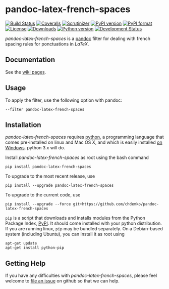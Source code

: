 # pandoc-latex-french-spaces

[![Build Status](https://img.shields.io/travis/chdemko/pandoc-latex-french-spaces/0.1.1.svg)](https://travis-ci.org/chdemko/pandoc-latex-french-spaces/branches)
[![Coveralls](https://img.shields.io/coveralls/github/chdemko/pandoc-latex-french-spaces/0.1.1.svg)](https://coveralls.io/github/chdemko/pandoc-latex-french-spaces?branch=0.1.1)
[![Scrutinizer](https://img.shields.io/scrutinizer/g/chdemko/pandoc-latex-french-spaces.svg)](https://scrutinizer-ci.com/g/chdemko/pandoc-latex-french-spaces/)
[![PyPI version](https://img.shields.io/pypi/v/pandoc-latex-french-spaces.svg)](https://pypi.org/project/pandoc-latex-french-spaces/)
[![PyPI format](https://img.shields.io/pypi/format/pandoc-latex-french-spaces/0.1.1.svg)](https://pypi.org/project/pandoc-latex-french-spaces/0.1.1/)
[![License](https://img.shields.io/pypi/l/pandoc-latex-french-spaces/0.1.1.svg)](https://raw.githubusercontent.com/chdemko/pandoc-latex-french-spaces/0.1.1/LICENSE)
[![Downloads](https://img.shields.io/pypi/dm/pandoc-latex-french-spaces.svg)](https://pypi.org/project/pandoc-latex-french-spaces/)
[![Python version](https://img.shields.io/pypi/pyversions/pandoc-latex-french-spaces.svg)](https://pypi.org/project/pandoc-latex-french-spaces/)
[![Development Status](https://img.shields.io/pypi/status/pandoc-latex-french-spaces.svg)](https://pypi.org/project/pandoc-latex-french-spaces/)

*pandoc-latex-french-spaces* is a [pandoc] filter for dealing with french spacing rules for ponctuations in *LaTeX*.

[pandoc]: http://pandoc.org/

Documentation
-------------

See the [wiki pages](https://github.com/chdemko/pandoc-latex-french-spaces/wiki).

Usage
-----

To apply the filter, use the following option with pandoc:

    --filter pandoc-latex-french-spaces

Installation
------------

*pandoc-latex-french-spaces* requires [python], a programming language that comes pre-installed on linux and Mac OS X, and which is easily installed [on Windows]. python 3.x will do.

Install *pandoc-latex-french-spaces* as root using the bash command

    pip install pandoc-latex-french-spaces

To upgrade to the most recent release, use

    pip install --upgrade pandoc-latex-french-spaces

To upgrade to the current code, use

    pip install --upgrade --force git+https://github.com/chdemko/pandoc-latex-french-spaces

`pip` is a script that downloads and installs modules from the Python Package Index, [PyPI].  It should come installed with your python distribution. If you are running linux, `pip` may be bundled separately. On a Debian-based system (including Ubuntu), you can install it as root using

    apt-get update
    apt-get install python-pip

[python]: https://www.python.org
[on Windows]: https://www.python.org/downloads/windows
[PyPI]: https://pypi.org


Getting Help
------------

If you have any difficulties with *pandoc-latex-french-spaces*, please feel welcome to [file an issue] on github so that we can help.

[file an issue]: https://github.com/chdemko/pandoc-latex-french-spaces/issues


